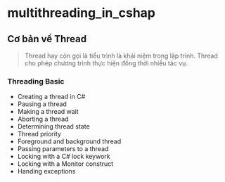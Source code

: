 # multithreading_in_cshap

## Cơ bản về Thread
> Thread hay còn gọi là tiểu trình là khái niệm trong lập trình. Thread cho phép chương trình thực hiện đồng thời nhiều tác vụ.


### Threading Basic
<ul>
	<li> Creating a thread in C# </li>
	<li> Pausing a thread </li>
	<li> Making a thread wait</li>
	<li> Aborting a thread </li>
	<li> Determining thread state </li>
	<li> Thread priority</li>
	<li> Foreground and background thread </li>
	<li> Passing parameters to a thread </li>
	<li> Locking with a C# lock keywork </li>
	<li> Locking with a Monitor construct </li>
	<li> Handing exceptions </li>
</ul>